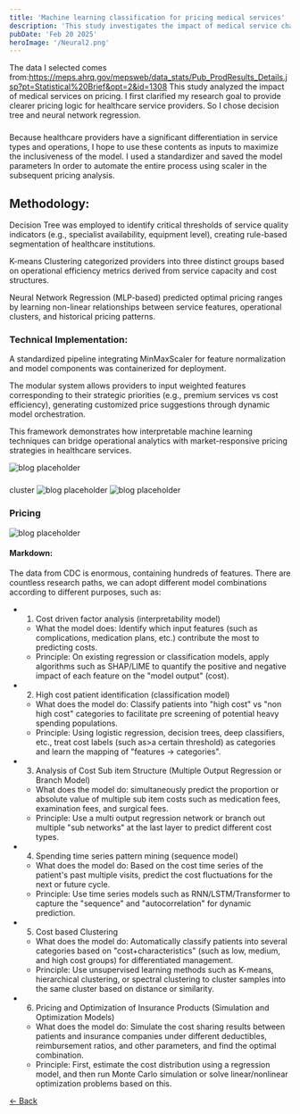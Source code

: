 ```yaml
---  
title: 'Machine learning classification for pricing medical services'
description: 'This study investigates the impact of medical service characteristics on pricing strategies through a structured machine learning framework. The research goal focuses on establishing a data-driven pricing recommendation system tailored to healthcare enterprises operational priorities.'
pubDate: 'Feb 20 2025'
heroImage: '/Neural2.png'
---  
```




The data I selected comes 
from:https://meps.ahrq.gov/mepsweb/data_stats/Pub_ProdResults_Details.jsp?pt=Statistical%20Brief&opt=2&id=1308 
This study analyzed the impact of medical services on pricing. 
I first clarified my research goal to provide clearer pricing logic for healthcare service 
providers. So I chose decision tree and neural network regression.

###

Because healthcare providers have a significant differentiation in service types and 
operations, I hope to use these contents as inputs to maximize the inclusiveness of the 
model. I used a standardizer and saved the model parameters 
In order to automate the entire process using scaler in the subsequent pricing analysis. 

## Methodology:

Decision Tree was employed to identify critical thresholds of service quality indicators (e.g., specialist availability, equipment level), creating rule-based segmentation of healthcare institutions.

K-means Clustering categorized providers into three distinct groups based on operational efficiency metrics derived from service capacity and cost structures.

Neural Network Regression (MLP-based) predicted optimal pricing ranges by learning non-linear relationships between service features, operational clusters, and historical pricing patterns.

### Technical Implementation:

A standardized pipeline integrating MinMaxScaler for feature normalization and model components was containerized for deployment.

The modular system allows providers to input weighted features corresponding to their strategic priorities (e.g., premium services vs cost efficiency), generating customized price suggestions through dynamic model orchestration.

This framework demonstrates how interpretable machine learning techniques can bridge operational analytics with market-responsive pricing strategies in healthcare services.

![blog placeholder](/Neural1.png)

###

cluster
![blog placeholder](/Neural2.png)
![blog placeholder](/Neural3.png)

### Pricing
![blog placeholder](/Neural4.png)


#### Markdown: 
The data from CDC is enormous, containing hundreds of features. There are countless 
research paths, we can adopt different model combinations according to different purposes, such as:
- 1. Cost driven factor analysis (interpretability model) 
  - What the model does: Identify which input features (such as complications, medication plans, 
etc.) contribute the most to predicting costs. 
  - Principle: On existing regression or classification models, apply algorithms such as SHAP/LIME 
to quantify the positive and negative impact of each feature on the "model output" (cost). 
- 2. High cost patient identification (classification model) 
  - What does the model do: Classify patients into "high cost" vs "non high cost" categories to 
facilitate pre screening of potential heavy spending populations. 
  - Principle: Using logistic regression, decision trees, deep classifiers, etc., treat cost labels (such 
as>a certain threshold) as categories and learn the mapping of "features → categories". 
- 3. Analysis of Cost Sub item Structure (Multiple Output Regression or Branch Model) 
  - What does the model do: simultaneously predict the proportion or absolute value of multiple 
sub item costs such as medication fees, examination fees, and surgical fees. 
  - Principle: Use a multi output regression network or branch out multiple "sub networks" at the 
last layer to predict different cost types. 
- 4. Spending time series pattern mining (sequence model) 
  - What does the model do: Based on the cost time series of the patient's past multiple visits, 
predict the cost fluctuations for the next or future cycle. 
  - Principle: Use time series models such as RNN/LSTM/Transformer to capture the "sequence" 
and "autocorrelation" for dynamic prediction. 
- 5. Cost based Clustering 
  - What does the model do: Automatically classify patients into several categories based on 
"cost+characteristics" (such as low, medium, and high cost groups) for differentiated 
management. 
  - Principle: Use unsupervised learning methods such as K-means, hierarchical clustering, or 
spectral clustering to cluster samples into the same cluster based on distance or similarity. 
- 6. Pricing and Optimization of Insurance Products (Simulation and Optimization Models) 
  - What does the model do: Simulate the cost sharing results between patients and insurance 
companies under different deductibles, reimbursement ratios, and other parameters, and find 
the optimal combination. 
  - Principle: First, estimate the cost distribution using a regression model, and then run Monte 
Carlo simulation or solve linear/nonlinear optimization problems based on this.


<a href="javascript:history.back()" class="back-button">← Back</a>
